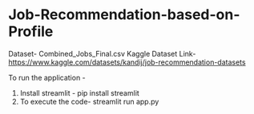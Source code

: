 # Job-Recommendation-based-on-Profile

Dataset- Combined_Jobs_Final.csv
Kaggle Dataset Link- https://www.kaggle.com/datasets/kandij/job-recommendation-datasets

To run the application -
1. Install streamlit - pip install streamlit
2. To execute the code- streamlit run app.py

